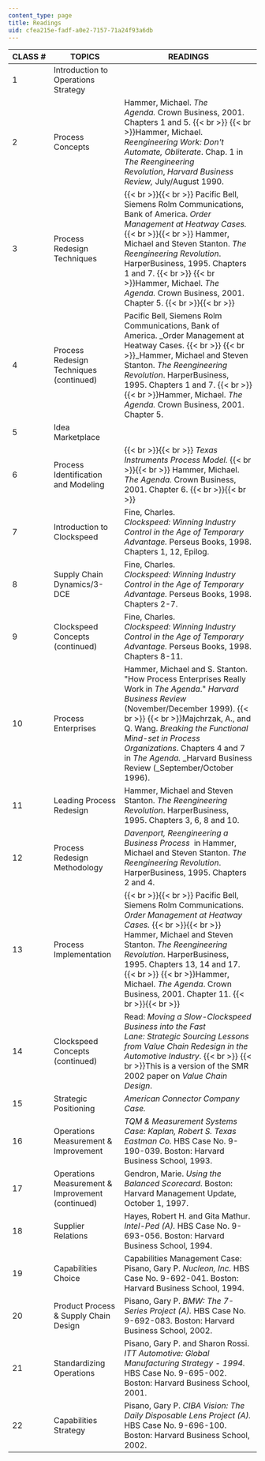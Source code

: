 ```yaml
---
content_type: page
title: Readings
uid: cfea215e-fadf-a0e2-7157-71a24f93a6db
---
```


| CLASS # | TOPICS | READINGS |
| --- | --- | --- |
| 1 | Introduction to Operations Strategy | &nbsp; |
| 2 | Process Concepts | Hammer, Michael. _The Agenda._ Crown Business, 2001. Chapters 1 and 5.  {{< br >}}  {{< br >}}Hammer, Michael. _Reengineering Work: Don't Automate, Obliterate_. Chap. 1 in _The Reengineering Revolution_, _Harvard Business Review,_ July/August 1990. |
| 3 | Process Redesign Techniques |  {{< br >}}{{< br >}} Pacific Bell, Siemens Rolm Communications, Bank of America. _Order Management at Heatway Cases._ {{< br >}}{{< br >}} Hammer, Michael and Steven Stanton. _The Reengineering Revolution_. HarperBusiness, 1995. Chapters 1 and 7.  {{< br >}}  {{< br >}}Hammer, Michael. _The Agenda._ Crown Business, 2001. Chapter 5. {{< br >}}{{< br >}}  |
| 4 | Process Redesign Techniques (continued) | Pacific Bell, Siemens Rolm Communications, Bank of America. _Order Management at Heatway Cases.  {{< br >}}  {{< br >}}_Hammer, Michael and Steven Stanton. _The Reengineering Revolution_. HarperBusiness, 1995. Chapters 1 and 7.  {{< br >}}  {{< br >}}Hammer, Michael. _The Agenda._ Crown Business, 2001. Chapter 5. |
| 5 | Idea Marketplace | &nbsp; |
| 6 | Process Identification and Modeling |  {{< br >}}{{< br >}} _Texas Instruments Process Model._ {{< br >}}{{< br >}} Hammer, Michael. _The Agenda._ Crown Business, 2001. Chapter 6. {{< br >}}{{< br >}}  |
| 7 | Introduction to Clockspeed | Fine, Charles. _Clockspeed: Winning Industry Control in the Age of Temporary Advantage._ Perseus Books, 1998. Chapters 1, 12, Epilog. |
| 8 | Supply Chain Dynamics/3-DCE | Fine, Charles. _Clockspeed: Winning Industry Control in the Age of Temporary Advantage._ Perseus Books, 1998. Chapters 2-7. |
| 9 | Clockspeed Concepts (continued) | Fine, Charles. _Clockspeed: Winning Industry Control in the Age of Temporary Advantage._ Perseus Books, 1998. Chapters 8-11. |
| 10 | Process Enterprises | Hammer, Michael and S. Stanton. "How Process Enterprises Really Work in _The Agenda_." _Harvard Business Review_ (November/December 1999).  {{< br >}}  {{< br >}}Majchrzak, A., and Q. Wang. _Breaking the Functional Mind-set in Process Organizations_. Chapters 4 and 7 in _The Agenda._ _Harvard Business Review (_September/October 1996). |
| 11 | Leading Process Redesign | Hammer, Michael and Steven Stanton. _The Reengineering Revolution_. HarperBusiness, 1995. Chapters 3, 6, 8 and 10. |
| 12 | Process Redesign Methodology | _Davenport, Reengineering a Business Process_  in Hammer, Michael and Steven Stanton. _The Reengineering Revolution_. HarperBusiness, 1995. Chapters 2 and 4. |
| 13 | Process Implementation |  {{< br >}}{{< br >}} Pacific Bell, Siemens Rolm Communications. _Order Management at Heatway Cases._ {{< br >}}{{< br >}} Hammer, Michael and Steven Stanton. _The Reengineering Revolution_. HarperBusiness, 1995. Chapters 13, 14 and 17.  {{< br >}}  {{< br >}}Hammer, Michael. _The Agenda_. Crown Business, 2001. Chapter 11. {{< br >}}{{< br >}}  |
| 14 | Clockspeed Concepts (continued) | Read: _Moving a Slow-Clockspeed Business into the Fast Lane: Strategic Sourcing Lessons from Value Chain Redesign in the Automotive Industry_.  {{< br >}}  {{< br >}}This is a version of the SMR 2002 paper on _Value Chain Design_. |
| 15 | Strategic Positioning | _American Connector Company Case._ |
| 16 | Operations Measurement & Improvement | _TQM & Measurement Systems Case: Kaplan, Robert S._ _Texas Eastman Co._ HBS Case No. 9-190-039. Boston: Harvard Business School, 1993. |
| 17 | Operations Measurement & Improvement (continued) | Gendron, Marie. _Using the Balanced Scorecard_. Boston: Harvard Management Update, October 1, 1997. |
| 18 | Supplier Relations | Hayes, Robert H. and Gita Mathur. _Intel-Ped (A)._ HBS Case No. 9-693-056. Boston: Harvard Business School, 1994. |
| 19 | Capabilities Choice | Capabilities Management Case: Pisano, Gary P. _Nucleon, Inc._ HBS Case No. 9-692-041. Boston: Harvard Business School, 1994. |
| 20 | Product Process & Supply Chain Design | Pisano, Gary P. _BMW: The 7-Series Project_ _(A)._ HBS Case No. 9-692-083. Boston: Harvard Business School, 2002. |
| 21 | Standardizing Operations | Pisano, Gary P. and Sharon Rossi. _ITT Automotive: Global Manufacturing Strategy - 1994._ HBS Case No. 9-695-002. Boston: Harvard Business School, 2001. |
| 22 | Capabilities Strategy | Pisano, Gary P. _CIBA Vision: The Daily Disposable Lens Project (A)._ HBS Case No. 9-696-100. Boston: Harvard Business School, 2002.